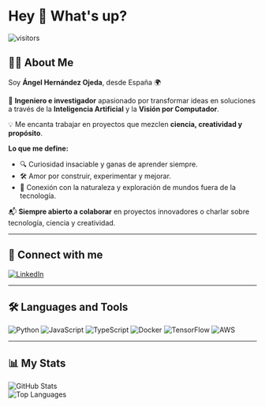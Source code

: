 # Hey 👋 What's up?

![visitors](https://visitor-badge.laobi.icu/badge?page_id=ZenelXO)

## 🧑‍💻 About Me

Soy **Ángel Hernández Ojeda**, desde España 🌍  

🚀 **Ingeniero e investigador** apasionado por transformar ideas en soluciones a través de la **Inteligencia Artificial** y la **Visión por Computador**.  

💡 Me encanta trabajar en proyectos que mezclen **ciencia, creatividad y propósito**.  

**Lo que me define:**  
- 🔍 Curiosidad insaciable y ganas de aprender siempre.  
- 🛠️ Amor por construir, experimentar y mejorar.  
- 🌱 Conexión con la naturaleza y exploración de mundos fuera de la tecnología.  

📬 **Siempre abierto a colaborar** en proyectos innovadores o charlar sobre tecnología, ciencia y creatividad.  

---

## 🔗 Connect with me  

[![LinkedIn](https://img.shields.io/badge/LinkedIn-0077B5?style=for-the-badge&logo=linkedin&logoColor=white)](https://www.linkedin.com/in/angel-hernandez39)  

---

## 🛠 Languages and Tools

![Python](https://img.shields.io/badge/Python-3776AB?style=for-the-badge&logo=python&logoColor=white)
![JavaScript](https://img.shields.io/badge/JavaScript-F7DF1E?style=for-the-badge&logo=javascript&logoColor=black)
![TypeScript](https://img.shields.io/badge/TypeScript-007ACC?style=for-the-badge&logo=typescript&logoColor=white)
![Docker](https://img.shields.io/badge/Docker-2496ED?style=for-the-badge&logo=docker&logoColor=white)
![TensorFlow](https://img.shields.io/badge/TensorFlow-FF6F00?style=for-the-badge&logo=tensorflow&logoColor=white)
![AWS](https://img.shields.io/badge/AWS-232F3E?style=for-the-badge&logo=amazonaws&logoColor=white)

---

## 📊 My Stats  

![GitHub Stats](https://github-readme-stats.vercel.app/api?username=ZenelXO&show_icons=true&theme=radical)  
![Top Languages](https://github-readme-stats.vercel.app/api/top-langs/?username=ZenelXO&layout=compact&theme=radical)  
